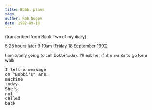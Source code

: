```yaml
---
title: Bobbi plans
tags: 
author: Rob Nugen
date: 1992-09-18
---
```


<p class=note>(transcribed from Book Two of my diary)

<p class=date>5.25 hours later 9:10am (Friday 18 September 1992)</p>

<p>I am totally going to call Bobbi today.  I'll ask her if she wants to go for a walk.</p>

<pre>
I left a message
on "Bobbi's" ans.
machine
today.
She's
not
called
back
</pre>
